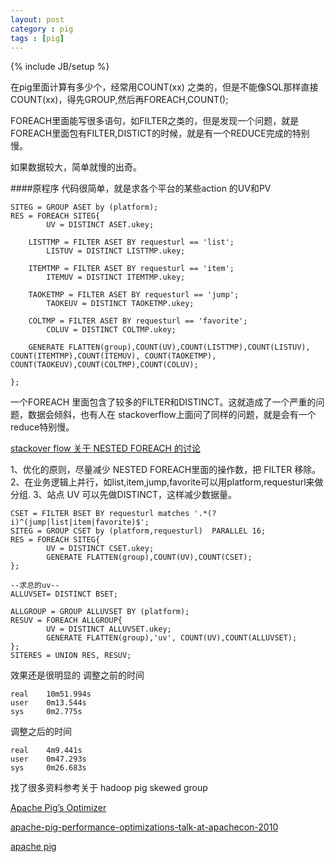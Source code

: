```yaml
---
layout: post
category : pig 
tags : [pig]
---
```

{% include JB/setup %}


在pig里面计算有多少个，经常用COUNT(xx) 之类的，但是不能像SQL那样直接COUNT(xx)，得先GROUP,然后再FOREACH,COUNT();

FOREACH里面能写很多语句，如FILTER之类的，但是发现一个问题，就是FOREACH里面包有FILTER,DISTICT的时候，就是有一个REDUCE完成的特别慢。

如果数据较大，简单就慢的出奇。

####原程序
代码很简单，就是求各个平台的某些action 的UV和PV

    SITEG = GROUP ASET by (platform);
    RES = FOREACH SITEG{
            UV = DISTINCT ASET.ukey;  

        LISTTMP = FILTER ASET BY requesturl == 'list';
            LISTUV = DISTINCT LISTTMP.ukey;

        ITEMTMP = FILTER ASET BY requesturl == 'item';
            ITEMUV = DISTINCT ITEMTMP.ukey;

        TAOKETMP = FILTER ASET BY requesturl == 'jump';
            TAOKEUV = DISTINCT TAOKETMP.ukey;

        COLTMP = FILTER ASET BY requesturl == 'favorite';
            COLUV = DISTINCT COLTMP.ukey;

        GENERATE FLATTEN(group),COUNT(UV),COUNT(LISTTMP),COUNT(LISTUV), COUNT(ITEMTMP),COUNT(ITEMUV), COUNT(TAOKETMP), COUNT(TAOKEUV),COUNT(COLTMP),COUNT(COLUV); 

    };

一个FOREACH 里面包含了较多的FILTER和DISTINCT。这就造成了一个严重的问题，数据会倾斜，也有人在 stackoverflow上面问了同样的问题，就是会有一个reduce特别慢。

[stackover flow 关于 NESTED FOREACH 的讨论](http://stackoverflow.com/questions/10732456/how-to-optimize-a-group-by-statement-in-pig-latin 'NESTED FOREACH')

1、优化的原则，尽量减少 NESTED FOREACH里面的操作数，把 FILTER 移除。
2、在业务逻辑上并行，如list,item,jump,favorite可以用platform,requesturl来做分组.
3、站点 UV 可以先做DISTINCT，这样减少数据量。


    CSET = FILTER BSET BY requesturl matches '.*(?i)^(jump|list|item|favorite)$';
    SITEG = GROUP CSET by (platform,requesturl)  PARALLEL 16;
    RES = FOREACH SITEG{
            UV = DISTINCT CSET.ukey;  
            GENERATE FLATTEN(group),COUNT(UV),COUNT(CSET); 
    };

    --求总的uv--
    ALLUVSET= DISTINCT BSET;

    ALLGROUP = GROUP ALLUVSET BY (platform);
    RESUV = FOREACH ALLGROUP{
            UV = DISTINCT ALLUVSET.ukey;
            GENERATE FLATTEN(group),'uv', COUNT(UV),COUNT(ALLUVSET);
    };
    SITERES = UNION RES, RESUV; 

效果还是很明显的
调整之前的时间

    real    10m51.994s
    user    0m13.544s
    sys     0m2.775s

调整之后的时间

    real    4m9.441s
    user    0m47.293s
    sys     0m26.683s


找了很多资料参考关于 hadoop pig skewed group

[Apache Pig’s Optimizer](ftp://ftp.research.microsoft.com/pub/debull/A13mar/gates.pdf 'apache pig 优化')

[apache-pig-performance-optimizations-talk-at-apachecon-2010](http://www.slideshare.net/thejasmn/apache-pig-performance-optimizations-talk-at-apachecon-2010 'apache-pig-performance-optimizations-talk-at-apachecon-2010')

[apache pig](http://pig.apache.org/docs/r0.9.1/perf.html 'apache pig')
